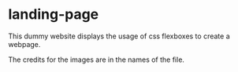# landing-page

This dummy website displays the usage of css flexboxes to create a webpage.

The credits for the images are in the names of the file.
